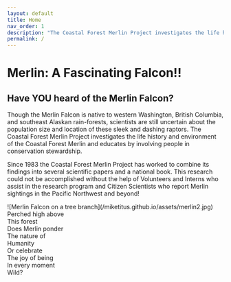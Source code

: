 ```yaml
---
layout: default
title: Home
nav_order: 1
description: "The Coastal Forest Merlin Project investigates the life history and environment of the Coastal Forest Merlin and educates by involving people in conservation stewardship. Since 1983 the Coastal Forest Merlin Project has worked to combine its findings into several scientific papers and a national book."
permalink: /
---
```


# Merlin: A Fascinating Falcon!!

## Have YOU heard of the Merlin Falcon?

Though the Merlin Falcon is native to western Washington, British Columbia, and southeast Alaskan rain-forests, scientists are still uncertain about the population size and location of these sleek and dashing raptors. The Coastal Forest Merlin Project investigates the life history and environment of the Coastal Forest Merlin and educates by involving people in conservation stewardship.

Since 1983 the Coastal Forest Merlin Project has worked to combine its findings into several scientific papers and a national book. This research could not be accomplished without the help of Volunteers and Interns who assist in the research program and Citizen Scientists who report Merlin sightings in the Pacific Northwest and beyond!

<div class="poem">
![Merlin Falcon on a tree branch](/miketitus.github.io/assets/merlin2.jpg)
Perched high above<br/>
This forest<br/>
Does Merlin ponder<br/>
The nature of<br/>
Humanity<br/>
Or celebrate<br/>
The joy of being<br/>
In every moment<br/>
Wild?
</div>
